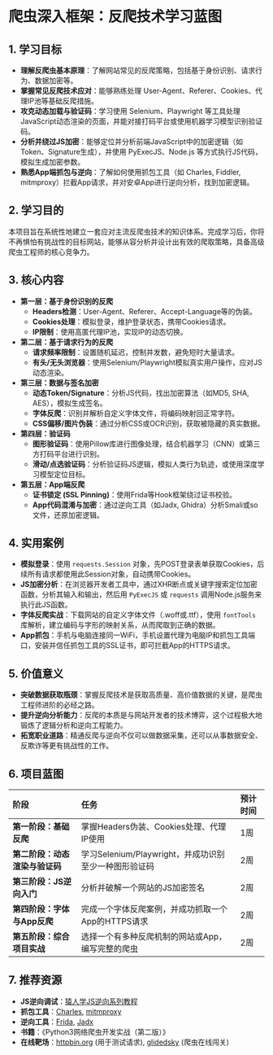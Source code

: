  
# 爬虫深入框架：反爬技术学习蓝图

## 1. 学习目标

- **理解反爬虫基本原理**：了解网站常见的反爬策略，包括基于身份识别、请求行为、数据加密等。
- **掌握常见反爬技术应对**：能够熟练处理 User-Agent、Referer、Cookies、代理IP池等基础反爬措施。
- **攻克动态加载与验证码**：学习使用 Selenium、Playwright 等工具处理JavaScript动态渲染的页面，并能对接打码平台或使用机器学习模型识别验证码。
- **分析并绕过JS加密**：能够定位并分析前端JavaScript中的加密逻辑（如Token、Signature生成），并使用 PyExecJS、Node.js 等方式执行JS代码，模拟生成加密参数。
- **熟悉App端抓包与逆向**：了解如何使用抓包工具（如 Charles, Fiddler, mitmproxy）拦截App请求，并对安卓App进行逆向分析，找到加密逻辑。

## 2. 学习目的

本项目旨在系统性地建立一套应对主流反爬虫技术的知识体系。完成学习后，你将不再惧怕有挑战性的目标网站，能够从容分析并设计出有效的爬取策略，具备高级爬虫工程师的核心竞争力。

## 3. 核心内容

- **第一层：基于身份识别的反爬**
  - **Headers检测**：User-Agent、Referer、Accept-Language等的伪装。
  - **Cookies处理**：模拟登录，维护登录状态，携带Cookies请求。
  - **IP限制**：使用高匿代理IP池，实现IP的动态切换。
- **第二层：基于请求行为的反爬**
  - **请求频率限制**：设置随机延迟，控制并发数，避免短时大量请求。
  - **有头/无头浏览器**：使用Selenium/Playwright模拟真实用户操作，应对JS动态渲染。
- **第三层：数据与签名加密**
  - **动态Token/Signature**：分析JS代码，找出加密算法（如MD5, SHA, AES），模拟生成签名。
  - **字体反爬**：识别并解析自定义字体文件，将编码映射回正常字符。
  - **CSS偏移/图片伪装**：通过分析CSS或OCR识别，获取被隐藏的真实数据。
- **第四层：验证码**
  - **图形验证码**：使用Pillow库进行图像处理，结合机器学习（CNN）或第三方打码平台进行识别。
  - **滑动/点选验证码**：分析验证码JS逻辑，模拟人类行为轨迹，或使用深度学习模型定位目标。
- **第五层：App端反爬**
  - **证书锁定 (SSL Pinning)**：使用Frida等Hook框架绕过证书校验。
  - **App代码混淆与加密**：通过逆向工具（如Jadx, Ghidra）分析Smali或so文件，还原加密逻辑。

## 4. 实用案例

- **模拟登录**：使用 `requests.Session` 对象，先POST登录表单获取Cookies，后续所有请求都使用此Session对象，自动携带Cookies。
- **JS加密分析**：在浏览器开发者工具中，通过XHR断点或关键字搜索定位加密函数，分析其输入和输出，然后用 `PyExecJS` 或 `requests` 调用Node.js服务来执行此JS函数。
- **字体反爬实战**：下载网站的自定义字体文件（.woff或.ttf），使用 `fontTools` 库解析，建立编码与字形的映射关系，从而爬取到正确的数据。
- **App抓包**：手机与电脑连接同一WiFi，手机设置代理为电脑IP和抓包工具端口，安装并信任抓包工具的SSL证书，即可拦截App的HTTPS请求。

## 5. 价值意义

- **突破数据获取瓶颈**：掌握反爬技术是获取高质量、高价值数据的关键，是爬虫工程师进阶的必经之路。
- **提升逆向分析能力**：反爬的本质是与网站开发者的技术博弈，这个过程极大地锻炼了逻辑分析和逆向工程能力。
- **拓宽职业道路**：精通反爬与逆向不仅可以做数据采集，还可以从事数据安全、反欺诈等更有挑战性的工作。

## 6. 项目蓝图

| 阶段 | 任务 | 预计时间 |
| :--- | :--- | :--- |
| **第一阶段：基础反爬** | 掌握Headers伪装、Cookies处理、代理IP使用 | 1周 |
| **第二阶段：动态渲染与验证码** | 学习Selenium/Playwright，并成功识别至少一种图形验证码 | 2周 |
| **第三阶段：JS逆向入门** | 分析并破解一个网站的JS加密签名 | 2周 |
| **第四阶段：字体与App反爬** | 完成一个字体反爬案例，并成功抓取一个App的HTTPS请求 | 2周 |
| **第五阶段：综合项目实战** | 选择一个有多种反爬机制的网站或App，编写完整的爬虫 | 2周 |

## 7. 推荐资源

- **JS逆向调试**：[猿人学JS逆向系列教程](https://www.yuanrenxue.com/)
- **抓包工具**：[Charles](https://www.charlesproxy.com/), [mitmproxy](https://mitmproxy.org/)
- **逆向工具**：[Frida](https://frida.re/), [Jadx](https://github.com/skylot/jadx)
- **书籍**：《Python3网络爬虫开发实战（第二版）》
- **在线靶场**：[httpbin.org](http://httpbin.org/) (用于测试请求), [glidedsky](http://glidedsky.com/) (爬虫在线闯关)
